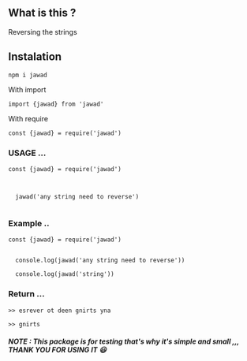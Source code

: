 ## What is this ?

Reversing the strings

## Instalation

`npm i jawad`

With import

`import {jawad} from 'jawad'`

With require

`const {jawad} = require('jawad')`

### USAGE ...

```
const {jawad} = require('jawad')



  jawad('any string need to reverse')


```

### Example ..

```
const {jawad} = require('jawad')


  console.log(jawad('any string need to reverse'))

  console.log(jawad('string'))

```

### Return ...

```
>> esrever ot deen gnirts yna

>> gnirts

```

##### NOTE : This package is for testing that's why it's simple and small ,,, THANK YOU FOR USING IT 😃
